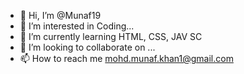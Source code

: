 - 👋 Hi, I’m @Munaf19
- 👀 I’m interested in Coding...
- 🌱 I’m currently learning HTML, CSS, JAV SC
- 💞️ I’m looking to collaborate on ...
- 📫 How to reach me mohd.munaf.khan1@gmail.com

<!---
Munaf19/Munaf19 is a ✨ special ✨ repository because its `README.md` (this file) appears on your GitHub profile.
You can click the Preview link to take a look at your changes.
--->
